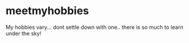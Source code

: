 # meetmyhobbies
My hobbies vary... dont settle down with one.. there is so much to learn under the sky!
